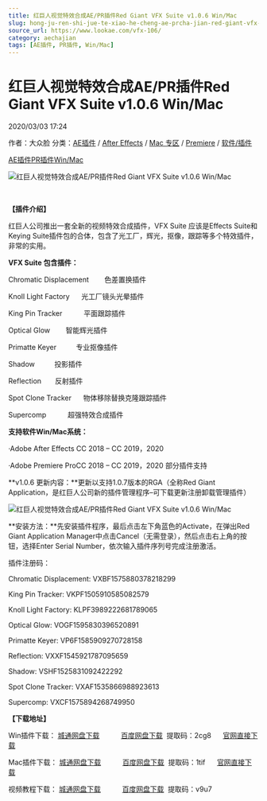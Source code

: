 ```yaml
---
title: 红巨人视觉特效合成AE/PR插件Red Giant VFX Suite v1.0.6 Win/Mac
slug: hong-ju-ren-shi-jue-te-xiao-he-cheng-ae-prcha-jian-red-giant-vfx-suite-v1-0-6-win-mac
source_url: https://www.lookae.com/vfx-106/
category: aechajian
tags: [AE插件, PR插件, Win/Mac]
---
```

# 红巨人视觉特效合成AE/PR插件Red Giant VFX Suite v1.0.6 Win/Mac

2020/03/03 17:24

作者：大众脸
分类：[AE插件](https://www.lookae.com/after-effects/aechajian/) / [After Effects](https://www.lookae.com/after-effects/) / [Mac 专区](https://www.lookae.com/mac-osx/) / [Premiere](https://www.lookae.com/qitarjcj/premierezy/) / [软件/插件](https://www.lookae.com/qitarjcj/)

[AE插件](https://www.lookae.com/tag/ae%e6%8f%92%e4%bb%b6/)[PR插件](https://www.lookae.com/tag/pr%e6%8f%92%e4%bb%b6/)[Win/Mac](https://www.lookae.com/tag/winmac/)

![红巨人视觉特效合成AE/PR插件Red Giant VFX Suite v1.0.6 Win/Mac](https://www.lookae.com/wp-content/uploads/2019/06/VFX-Suite.jpg "红巨人视觉特效合成AE/PR插件Red Giant VFX Suite v1.0.6 Win/Mac-LookAE.com")

﻿

**【插件介绍】**

红巨人公司推出一套全新的视频特效合成插件，VFX Suite 应该是Effects Suite和Keying Suite插件包的合体，包含了光工厂，辉光，抠像，跟踪等多个特效插件，非常的实用。

**VFX Suite 包含插件：**

Chromatic Displacement        色差置换插件

Knoll Light Factory      光工厂镜头光晕插件

King Pin Tracker           平面跟踪插件

Optical Glow        智能辉光插件

Primatte Keyer          专业抠像插件

Shadow          投影插件

Reflection       反射插件

Spot Clone Tracker      物体移除替换克隆跟踪插件

Supercomp           超强特效合成插件

**支持软件Win/Mac系统：**

·Adobe After Effects CC 2018 – CC 2019，2020

·Adobe Premiere ProCC 2018 – CC 2019，2020 部分插件支持

**v1.0.6 更新内容：**更新以支持1.0.7版本的RGA（全称Red Giant Application，是红巨人公司新的插件管理程序–可下载更新注册卸载管理插件）

![红巨人视觉特效合成AE/PR插件Red Giant VFX Suite v1.0.6 Win/Mac](https://img.alicdn.com/imgextra/i3/705956171/O1CN01J161nX1vSMhCzEUfN_!!705956171.png "红巨人视觉特效合成AE/PR插件Red Giant VFX Suite v1.0.6 Win/Mac-LookAE.com")

**安装方法：**先安装插件程序，最后点击左下角蓝色的Activate，在弹出Red Giant Application Manager中点击Cancel（无需登录），然后点击右上角的按钮，选择Enter Serial Number，依次输入插件序列号完成注册激活。

插件注册码：

Chromatic Displacement: VXBF1575880378218299

King Pin Tracker: VKPF1505910585082579

Knoll Light Factory: KLPF3989222681789065

Optical Glow: VOGF1595830396520891

Primatte Keyer: VP6F1585909270728158

Reflection: VXXF1545921787095659

Shadow: VSHF1525831092422292

Spot Clone Tracker: VXAF1535866988923613

Supercomp: VXCF1575894268749950

**【下载地址】**

Win插件下载： [城通网盘下载](https://72k.us/file/680462-426149509)           [百度网盘下载](https://pan.baidu.com/s/15K_XQe4bu9y86hoWMFBG_w)  提取码：2cg8      [官网直接下载](http://downloads.redgiant.com/redgiant/products/singlesuites/vfx/archive/VFXSuite_Win_Full_1.0.6.zip)

Mac插件下载： [城通网盘下载](https://72k.us/file/680462-426152965)           [百度网盘下载](https://pan.baidu.com/s/1Z9kmxT0e7o0-B6k0N4VXOw)  提取码：1tif      [官网直接下载](http://downloads.redgiant.com/redgiant/products/singlesuites/vfx/archive/VFXSuite_Mac_Full_1.0.6.zip)

视频教程下载： [城通网盘下载](https://lookae.ctfile.com/fs/680462-385102287)           [百度网盘下载](https://pan.baidu.com/s/1gMJuNxgWJBbalScTiHiUFQ)  提取码：v9u7
